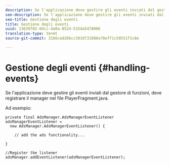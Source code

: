 ```yaml
---
description: Se l'applicazione deve gestire gli eventi inviati dal gestore di funzioni, deve registrare il manager nel file PlayerFragment.java.
seo-description: Se l'applicazione deve gestire gli eventi inviati dal gestore di funzioni, deve registrare il manager nel file PlayerFragment.java.
seo-title: Gestione degli eventi
title: Gestione degli eventi
uuid: 13639f02-0dcc-4a0a-8524-515da5478006
translation-type: tm+mt
source-git-commit: 31b6cad26bcc393d731080a70eff1c59551f1c8e

---
```



# Gestione degli eventi {#handling-events}

Se l&#39;applicazione deve gestire gli eventi inviati dal gestore di funzioni, deve registrare il manager nel file PlayerFragment.java.

Ad esempio:

```
private final AdsManager.AdsManagerEventListener adsManagerEventListener =  
  new AdsManager.AdsManagerEventListener() { 
 
    // add the ads functionality... 
 
} 
 
//Register the listener 
adsManager.addEventListener(adsManagerEventListener);
```

